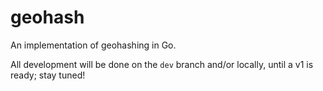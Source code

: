 # geohash
An implementation of geohashing in Go.

All development will be done on the `dev` branch and/or locally, until a v1 is ready; stay tuned!
